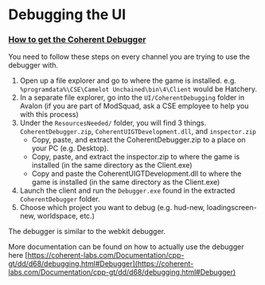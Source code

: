 # Debugging the UI

### <ins>How to get the Coherent Debugger</ins>
You need to follow these steps on every channel you are trying to use the debugger with.

1. Open up a file explorer and go to where the game is installed. e.g. `%programdata%\CSE\Camelot Unchained\bin\4\Client` would be Hatchery.
2. In a separate file explorer, go into the `UI/CoherentDebugging` folder in Avalon (if you are part of ModSquad, ask a CSE employee to help you with this process)
3. Under the `ResourcesNeeded/` folder, you will find 3 things. `CoherentDebugger.zip`, `CoherentUIGTDevelopment.dll`, and `inspector.zip`
	- Copy, paste, and extract the CoherentDebugger.zip to a place on your PC (e.g. Desktop).
	- Copy, paste, and extract the inspector.zip to where the game is installed (in the same directory as the Client.exe)
	- Copy and paste the CoherentUIGTDevelopment.dll to where the game is installed (in the same directory as the Client.exe)
4. Launch the client and run the `Debugger.exe` found in the extracted `CoherentDebugger` folder.
5. Choose which project you want to debug (e.g. hud-new, loadingscreen-new, worldspace, etc.)

The debugger is similar to the webkit debugger.

More documentation can be found on how to actually use the debugger here [https://coherent-labs.com/Documentation/cpp-gt/dd/d68/debugging.html#Debugger](https://coherent-labs.com/Documentation/cpp-gt/dd/d68/debugging.html#Debugger)